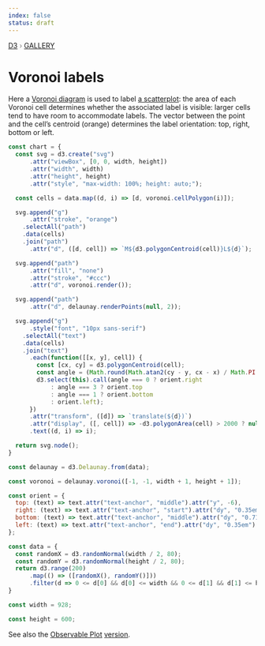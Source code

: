 ```yaml
---
index: false
status: draft
---
```


<div style="color: grey; font: 13px/25.5px var(--sans-serif); text-transform: uppercase;"><h1 style="display: none;">Voronoi labels</h1><a href="https://d3js.org/">D3</a> › <a href="/@d3/gallery">Gallery</a></div>

# Voronoi labels

Here a [Voronoi diagram](/@d3/hover-voronoi) is used to label [a scatterplot](/@mbostock/d3-scatterplot): the area of each Voronoi cell determines whether the associated label is visible: larger cells tend to have room to accommodate labels. The vector between the point and the cell’s centroid (orange) determines the label orientation: top, right, bottom or left.

```js echo
const chart = {
  const svg = d3.create("svg")
      .attr("viewBox", [0, 0, width, height])
      .attr("width", width)
      .attr("height", height)
      .attr("style", "max-width: 100%; height: auto;");

  const cells = data.map((d, i) => [d, voronoi.cellPolygon(i)]);

  svg.append("g")
      .attr("stroke", "orange")
    .selectAll("path")
    .data(cells)
    .join("path")
      .attr("d", ([d, cell]) => `M${d3.polygonCentroid(cell)}L${d}`);

  svg.append("path")
      .attr("fill", "none")
      .attr("stroke", "#ccc")
      .attr("d", voronoi.render());

  svg.append("path")
      .attr("d", delaunay.renderPoints(null, 2));

  svg.append("g")
      .style("font", "10px sans-serif")
    .selectAll("text")
    .data(cells)
    .join("text")
      .each(function([[x, y], cell]) {
        const [cx, cy] = d3.polygonCentroid(cell);
        const angle = (Math.round(Math.atan2(cy - y, cx - x) / Math.PI * 2) + 4) % 4;
        d3.select(this).call(angle === 0 ? orient.right
            : angle === 3 ? orient.top
            : angle === 1 ? orient.bottom
            : orient.left);
      })
      .attr("transform", ([d]) => `translate(${d})`)
      .attr("display", ([, cell]) => -d3.polygonArea(cell) > 2000 ? null : "none")
      .text((d, i) => i);

  return svg.node();
}
```

```js echo
const delaunay = d3.Delaunay.from(data);
```

```js echo
const voronoi = delaunay.voronoi([-1, -1, width + 1, height + 1]);
```

```js echo
const orient = {
  top: (text) => text.attr("text-anchor", "middle").attr("y", -6),
  right: (text) => text.attr("text-anchor", "start").attr("dy", "0.35em").attr("x", 6),
  bottom: (text) => text.attr("text-anchor", "middle").attr("dy", "0.71em").attr("y", 6),
  left: (text) => text.attr("text-anchor", "end").attr("dy", "0.35em").attr("x", -6)
};
```

```js echo
const data = {
  const randomX = d3.randomNormal(width / 2, 80);
  const randomY = d3.randomNormal(height / 2, 80);
  return d3.range(200)
      .map(() => ([randomX(), randomY()]))
      .filter(d => 0 <= d[0] && d[0] <= width && 0 <= d[1] && d[1] <= height);
}
```

```js echo
const width = 928;
```

```js echo
const height = 600;
```

See also the [Observable Plot](/plot/) [version](/@fil/plot-voronoi-labels).
